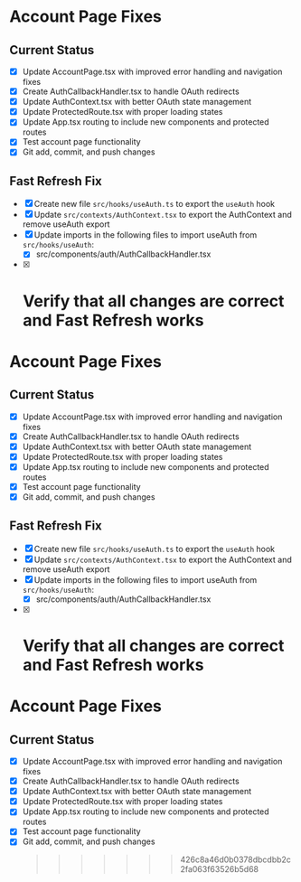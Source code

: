 # Account Page Fixes

## Current Status

- [x] Update AccountPage.tsx with improved error handling and navigation fixes
- [x] Create AuthCallbackHandler.tsx to handle OAuth redirects
- [x] Update AuthContext.tsx with better OAuth state management
- [x] Update ProtectedRoute.tsx with proper loading states
- [x] Update App.tsx routing to include new components and protected routes
- [x] Test account page functionality
- [x] Git add, commit, and push changes

## Fast Refresh Fix

- [x] Create new file `src/hooks/useAuth.ts` to export the `useAuth` hook
- [x] Update `src/contexts/AuthContext.tsx` to export the AuthContext and remove useAuth export
- [x] Update imports in the following files to import useAuth from `src/hooks/useAuth`:
  - [x] src/components/auth/AuthCallbackHandler.tsx
- [x] # Verify that all changes are correct and Fast Refresh works

# Account Page Fixes

## Current Status

- [x] Update AccountPage.tsx with improved error handling and navigation fixes
- [x] Create AuthCallbackHandler.tsx to handle OAuth redirects
- [x] Update AuthContext.tsx with better OAuth state management
- [x] Update ProtectedRoute.tsx with proper loading states
- [x] Update App.tsx routing to include new components and protected routes
- [x] Test account page functionality
- [x] Git add, commit, and push changes

## Fast Refresh Fix

- [x] Create new file `src/hooks/useAuth.ts` to export the `useAuth` hook
- [x] Update `src/contexts/AuthContext.tsx` to export the AuthContext and remove useAuth export
- [x] Update imports in the following files to import useAuth from `src/hooks/useAuth`:
  - [x] src/components/auth/AuthCallbackHandler.tsx
- [x] # Verify that all changes are correct and Fast Refresh works

# Account Page Fixes

## Current Status

- [x] Update AccountPage.tsx with improved error handling and navigation fixes
- [x] Create AuthCallbackHandler.tsx to handle OAuth redirects
- [x] Update AuthContext.tsx with better OAuth state management
- [x] Update ProtectedRoute.tsx with proper loading states
- [x] Update App.tsx routing to include new components and protected routes
- [x] Test account page functionality
- [x] Git add, commit, and push changes
  > > > > > > > 426c8a46d0b0378dbcdbb2c2fa063f63526b5d68
